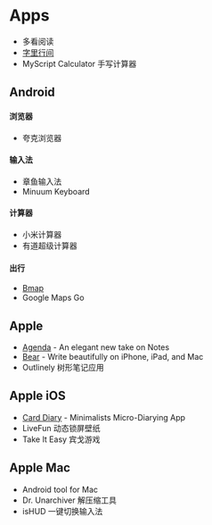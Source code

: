 # Apps

* 多看阅读
* [字里行间](https://zi.com/)
* MyScript Calculator 手写计算器

## Android

#### 浏览器

* 夸克浏览器

#### 输入法

* 章鱼输入法
* Minuum Keyboard

#### 计算器

* 小米计算器
* 有道超级计算器

#### 出行

* [Bmap](http://www.bmap.top/)
* Google Maps Go

## Apple

* [Agenda](https://agenda.com/) - An elegant new take on Notes
* [Bear](http://www.bear-writer.com/) - Write beautifully on iPhone, iPad, and Mac
* Outlinely 树形笔记应用

## Apple iOS

* [Card Diary](https://carddiary.me) - Minimalists Micro-Diarying App
* LiveFun 动态锁屏壁纸
* Take It Easy 宾戈游戏

## Apple Mac

* Android tool for Mac
* Dr. Unarchiver 解压缩工具
* isHUD 一键切换输入法

